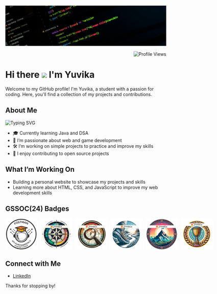 ![Loading..](https://raw.githubusercontent.com/yuvikasai/yuvikasai/main/header.jfif)

<p align="right">
  <img src="https://komarev.com/ghpvc/?username=yuvikasai&style=flat-square&color=blue" alt="Profile Views"/>
</p>

<h1 align="left">Hi there <img src="https://raw.githubusercontent.com/aemmadi/aemmadi/master/wave.gif" width="35px"> I'm Yuvika</h1>

Welcome to my GitHub profile! I'm Yuvika, a student with a passion for coding. Here, you'll find a collection of my projects and contributions.

## About Me

<p align="left">
  <img src="https://readme-typing-svg.demolab.com?font=Fira+Code&color=0e75b6&size=24&center=true&vCenter=true&width=435&lines=Passionate+about+coding;Always+learning+new+things;Open+Source+Contributor" alt="Typing SVG" />
</p>

- 🎓 Currently learning Java and DSA 
- 🌟 I’m passionate about web and game development
- 🛠️ I’m working on simple projects to practice and improve my skills
- 🎨 I enjoy contributing to open source projects

## What I’m Working On

- Building a personal website to showcase my projects and skills
- Learning more about HTML, CSS, and JavaScript to improve my web development skills

## GSSOC(24) Badges
<div style='display:flex; align-items:center; gap: 10px;' align='center'>
<img src="https://github.com/yuvikasai/yuvikasai/blob/main/postman.png" width="100px" height="100px" />
  <img src="https://github.com/yuvikasai/yuvikasai/blob/main/1.png" width="100px" height="100px" />
  <img src="https://github.com/yuvikasai/yuvikasai/blob/main/2.png" width="100px" height="100px" />
  <img src="https://github.com/yuvikasai/yuvikasai/blob/main/3.png" width="100px" height="100px" />
  <img src="https://github.com/yuvikasai/yuvikasai/blob/main/4.png" width="100px" height="100px" />
  <img src="https://github.com/yuvikasai/yuvikasai/blob/main/5.png" width="100px" height="100px" />
</div>

## Connect with Me

- [LinkedIn](https://www.linkedin.com/in/yuvikasai/)

Thanks for stopping by!

